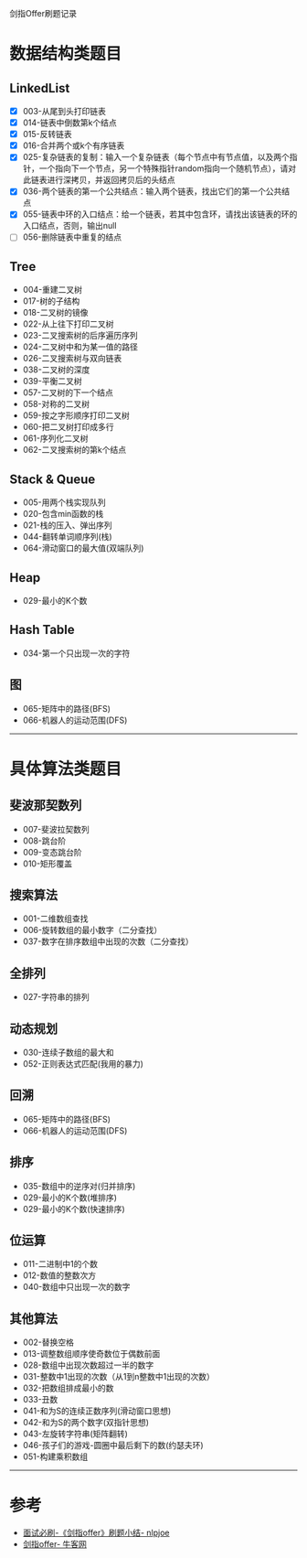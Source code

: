 剑指Offer刷题记录

# 数据结构类题目

## LinkedList

- [x] 003-从尾到头打印链表
- [x] 014-链表中倒数第k个结点
- [x] 015-反转链表
- [x] 016-合并两个或k个有序链表
- [x] 025-复杂链表的复制：输入一个复杂链表（每个节点中有节点值，以及两个指针，一个指向下一个节点，另一个特殊指针random指向一个随机节点），请对此链表进行深拷贝，并返回拷贝后的头结点
- [x] 036-两个链表的第一个公共结点：输入两个链表，找出它们的第一个公共结点
- [x] 055-链表中环的入口结点：给一个链表，若其中包含环，请找出该链表的环的入口结点，否则，输出null
- [ ] 056-删除链表中重复的结点

## Tree

- 004-重建二叉树
- 017-树的子结构
- 018-二叉树的镜像
- 022-从上往下打印二叉树
- 023-二叉搜索树的后序遍历序列
- 024-二叉树中和为某一值的路径
- 026-二叉搜索树与双向链表
- 038-二叉树的深度
- 039-平衡二叉树
- 057-二叉树的下一个结点
- 058-对称的二叉树
- 059-按之字形顺序打印二叉树
- 060-把二叉树打印成多行
- 061-序列化二叉树
- 062-二叉搜索树的第k个结点

## Stack & Queue

- 005-用两个栈实现队列
- 020-包含min函数的栈
- 021-栈的压入、弹出序列
- 044-翻转单词顺序列(栈)
- 064-滑动窗口的最大值(双端队列)

## Heap

- 029-最小的K个数
## Hash Table
- 034-第一个只出现一次的字符

## 图
- 065-矩阵中的路径(BFS)
- 066-机器人的运动范围(DFS)

-----------------------------


# 具体算法类题目

## 斐波那契数列

- 007-斐波拉契数列
- 008-跳台阶
- 009-变态跳台阶
- 010-矩形覆盖

## 搜索算法
- 001-二维数组查找
- 006-旋转数组的最小数字（二分查找）
- 037-数字在排序数组中出现的次数（二分查找）

## 全排列
- 027-字符串的排列

## 动态规划
 - 030-连续子数组的最大和
- 052-正则表达式匹配(我用的暴力)

## 回溯

- 065-矩阵中的路径(BFS)
- 066-机器人的运动范围(DFS)

## 排序
- 035-数组中的逆序对(归并排序)
- 029-最小的K个数(堆排序)
- 029-最小的K个数(快速排序)

## 位运算
- 011-二进制中1的个数
- 012-数值的整数次方
- 040-数组中只出现一次的数字

## 其他算法
- 002-替换空格
- 013-调整数组顺序使奇数位于偶数前面
- 028-数组中出现次数超过一半的数字
- 031-整数中1出现的次数（从1到n整数中1出现的次数）
- 032-把数组排成最小的数
- 033-丑数
- 041-和为S的连续正数序列(滑动窗口思想)
- 042-和为S的两个数字(双指针思想)
- 043-左旋转字符串(矩阵翻转)
- 046-孩子们的游戏-圆圈中最后剩下的数(约瑟夫环)
- 051-构建乘积数组



-----------------------------------

# 参考

- [面试必刷-《剑指offer》刷题小结- nlpjoe](https://www.jianshu.com/p/53f6bf6f8d50)
- [剑指offer- 牛客网](https://www.nowcoder.com/ta/coding-interviews)